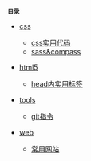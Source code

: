 **`目录`**

- [css](https://github.com/Gil2015/web_note/tree/master/css)
	+ [css实用代码](https://github.com/Gil2015/web_note/blob/master/css/css%E5%AE%9E%E7%94%A8%E4%BB%A3%E7%A0%81.md)
	+ [sass&compass](https://github.com/Gil2015/web_note/blob/master/css/sass%26compass.md)
- [html5](https://github.com/Gil2015/web_note/tree/master/html5)
	+ [head内实用标签](https://github.com/Gil2015/web_note/blob/master/html5/head%E5%86%85%E5%AE%9E%E7%94%A8%E6%A0%87%E7%AD%BE.md)
- [tools](https://github.com/Gil2015/web_note/tree/master/tools)
	+ [git指令](https://github.com/Gil2015/web_note/blob/master/tools/git%E6%8C%87%E4%BB%A4.md)

- [web](https://github.com/Gil2015/web_note/tree/line1/web)
	+ [常用网站]()
